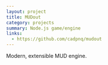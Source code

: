 ```yaml
---
layout: project
title: MUDout
category: projects
summary: Node.js game/engine
links:
  - https://github.com/cadpnq/mudout
---
```


Modern, extensible MUD engine.